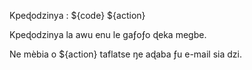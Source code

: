Kpeɖodzinya : ${code} ${action}

Kpeɖodzinya la awu enu le gaƒoƒo ɖeka megbe.

Ne mèbia o ${action} taflatse ŋe aɖaba ƒu e-mail sia dzi.
